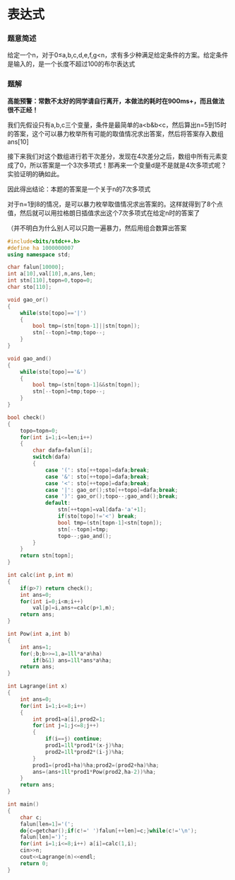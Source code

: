 # 表达式

### 题意简述

给定一个n，对于0≤a,b,c,d,e,f,g<n，求有多少种满足给定条件的方案。给定条件是输入的，是一个长度不超过100的布尔表达式

### 题解

**高能预警：常数不太好的同学请自行离开，本做法的耗时在900ms+，而且做法很不正经！**

我们先假设只有a,b,c三个变量，条件是最简单的a<b&b<c，然后算出n=5到15时的答案，这个可以暴力枚举所有可能的取值情况求出答案，然后将答案存入数组ans\[10\]

接下来我们对这个数组进行若干次差分，发现在4次差分之后，数组中所有元素变成了0，所以答案是一个3次多项式！那再来一个变量d是不是就是4次多项式呢？实验证明的确如此。

因此得出结论：本题的答案是一个关于n的7次多项式

对于n=1到8的情况，是可以暴力枚举取值情况求出答案的。这样就得到了8个点值，然后就可以用拉格朗日插值求出这个7次多项式在给定n时的答案了

（并不明白为什么别人可以只跑一遍暴力，然后用组合数算出答案

```cpp
#include<bits/stdc++.h>
#define ha 1000000007
using namespace std;

char falun[10000];
int a[10],val[10],n,ans,len;
int stn[110],topn=0,topo=0;
char sto[110];

void gao_or()
{
    while(sto[topo]=='|')
    {
        bool tmp=(stn[topn-1]||stn[topn]);
        stn[--topn]=tmp;topo--;
    }
}

void gao_and()
{
    while(sto[topo]=='&')
    {
        bool tmp=(stn[topn-1]&&stn[topn]);
        stn[--topn]=tmp;topo--;
    }
}

bool check()
{
    topo=topn=0;
    for(int i=1;i<=len;i++)
    {
        char dafa=falun[i];
        switch(dafa)
        {
            case '(': sto[++topo]=dafa;break;
            case '&': sto[++topo]=dafa;break;
            case '<': sto[++topo]=dafa;break;
            case '|': gao_or();sto[++topo]=dafa;break;
            case ')': gao_or();topo--;gao_and();break;
            default:
                stn[++topn]=val[dafa-'a'+1];
                if(sto[topo]!='<') break;
                bool tmp=(stn[topn-1]<stn[topn]);
                stn[--topn]=tmp;
                topo--;gao_and();
        }
    }
    return stn[topn];
}

int calc(int p,int m)
{
    if(p>7) return check();
    int ans=0;
    for(int i=0;i<m;i++)
        val[p]=i,ans+=calc(p+1,m);
    return ans;
}

int Pow(int a,int b)
{
    int ans=1;
    for(;b;b>>=1,a=1ll*a*a%ha)
        if(b&1) ans=1ll*ans*a%ha;
    return ans;
}

int Lagrange(int x)
{
    int ans=0;
    for(int i=1;i<=8;i++)
    {
        int prod1=a[i],prod2=1;
        for(int j=1;j<=8;j++)
        {
            if(i==j) continue;
            prod1=1ll*prod1*(x-j)%ha;
            prod2=1ll*prod2*(i-j)%ha;
        }
        prod1=(prod1+ha)%ha;prod2=(prod2+ha)%ha;
        ans=(ans+1ll*prod1*Pow(prod2,ha-2))%ha;
    }
    return ans;
}

int main()
{
    char c;
    falun[len=1]='(';
    do{c=getchar();if(c!=' ')falun[++len]=c;}while(c!='\n');
    falun[len]=')';
    for(int i=1;i<=8;i++) a[i]=calc(1,i);
    cin>>n;
    cout<<Lagrange(n)<<endl;
    return 0;
}
```

